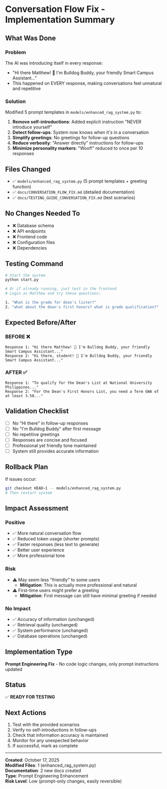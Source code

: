 # Conversation Flow Fix - Implementation Summary

## What Was Done

### Problem
The AI was introducing itself in every response:
- "Hi there Matthew! 🐶 I'm Bulldog Buddy, your friendly Smart Campus Assistant..."
- This happened on EVERY response, making conversations feel unnatural and repetitive

### Solution
Modified 5 prompt templates in `models/enhanced_rag_system.py` to:

1. **Remove self-introductions**: Added explicit instruction "NEVER introduce yourself"
2. **Detect follow-ups**: System now knows when it's in a conversation
3. **Simplify greetings**: No greetings for follow-up questions
4. **Reduce verbosity**: "Answer directly" instructions for follow-ups
5. **Minimize personality markers**: "Woof!" reduced to once per 10 responses

## Files Changed
- ✅ `models/enhanced_rag_system.py` (5 prompt templates + greeting function)
- ✅ `docs/CONVERSATION_FLOW_FIX.md` (detailed documentation)
- ✅ `docs/TESTING_GUIDE_CONVERSATION_FIX.md` (test scenarios)

## No Changes Needed To
- ❌ Database schema
- ❌ API endpoints
- ❌ Frontend code
- ❌ Configuration files
- ❌ Dependencies

## Testing Command

```bash
# Start the system
python start.py

# Or if already running, just test in the frontend
# Login as Matthew and try these questions:

1. "What is the grade for dean's lister?"
2. "what about the dean's first honors? what is grade qualification?"
```

## Expected Before/After

### BEFORE ❌
```
Response 1: "Hi there Matthew! 🐶 I'm Bulldog Buddy, your friendly Smart Campus Assistant..."
Response 2: "Hi there, student! 🐶 I'm Bulldog Buddy, your friendly Smart Campus Assistant..."
```

### AFTER ✅
```
Response 1: "To qualify for the Dean's List at National University Philippines..."
Response 2: "For the Dean's First Honors List, you need a Term GWA of at least 3.50..."
```

## Validation Checklist

- [ ] No "Hi there" in follow-up responses
- [ ] No "I'm Bulldog Buddy" after first message
- [ ] No repetitive greetings
- [ ] Responses are concise and focused
- [ ] Professional yet friendly tone maintained
- [ ] System still provides accurate information

## Rollback Plan

If issues occur:
```bash
git checkout HEAD~1 -- models/enhanced_rag_system.py
# Then restart system
```

## Impact Assessment

### Positive
- ✅ More natural conversation flow
- ✅ Reduced token usage (shorter prompts)
- ✅ Faster responses (less text to generate)
- ✅ Better user experience
- ✅ More professional tone

### Risk
- ⚠️ May seem less "friendly" to some users
  - **Mitigation**: This is actually more professional and natural
- ⚠️ First-time users might prefer a greeting
  - **Mitigation**: First message can still have minimal greeting if needed

### No Impact
- ✅ Accuracy of information (unchanged)
- ✅ Retrieval quality (unchanged)
- ✅ System performance (unchanged)
- ✅ Database operations (unchanged)

## Implementation Type
**Prompt Engineering Fix** - No code logic changes, only prompt instructions updated

## Status
✅ **READY FOR TESTING**

## Next Actions
1. Test with the provided scenarios
2. Verify no self-introductions in follow-ups
3. Check that information accuracy is maintained
4. Monitor for any unexpected behavior
5. If successful, mark as complete

---

**Created**: October 17, 2025  
**Modified Files**: 1 (enhanced_rag_system.py)  
**Documentation**: 2 new docs created  
**Type**: Prompt Engineering Enhancement  
**Risk Level**: Low (prompt-only changes, easily reversible)
